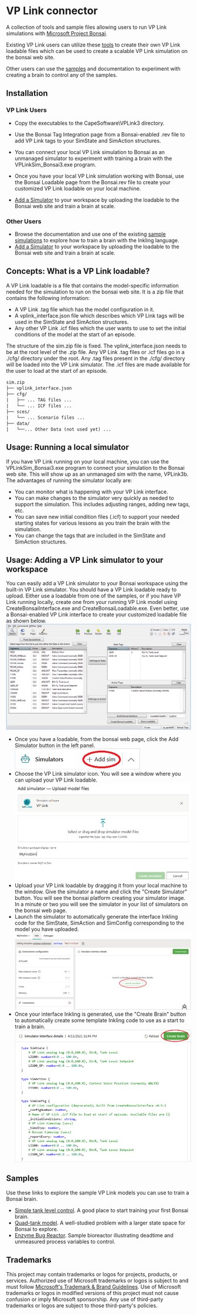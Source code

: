 # VP Link connector

A collection of tools and sample files allowing users to run VP Link simulations with [Microsoft Project Bonsai](https://azure.microsoft.com/en-us/services/project-bonsai/).

Existing VP Link users can utilize these [tools](tools/README.md) to create their own VP Link loadable files which can be used to create a scalable VP Link simulation on the bonsai web site.

Other users can use the [samples](samples/README.md) and documentation to experiment with creating a brain to control any of the samples.

## Installation

### VP Link Users
* Copy the executables to the CapeSoftware\VPLink3 directory.

* Use the Bonsai Tag Integration page from a Bonsai-enabled .rev file to add VP Link tags to your SimState and SimAction structures.
* You can connect your local VP Link simulation to Bonsai as an unmanaged simulator to experiment with training a brain with the VPLinkSim_Bonsai3.exe program.
* Once you have your local VP Link simulation working with Bonsai, use the
Bonsai Loadable page from the Bonsai.rev file to create your customized VP Link loadable on your local machine.
* [Add a Simulator](#usage-adding-a-vp-link-simulator-to-your-workspace) to your workspace by uploading the loadable to the Bonsai web site and train a brain at scale.


### Other Users
* Browse the documentation and use one of the existing [sample simulations](samples/README.md) to explore how to train a brain with the Inkling language.
* [Add a Simulator](#usage-adding-a-vp-link-simulator-to-your-workspace) to your workspace by uploading the loadable to the Bonsai web site and train a brain at scale.

## Concepts: What is a VP Link loadable?

A VP Link loadable is a file that contains the model-specific information needed for the simulation to run on the bonsai web site.
It is a zip file that contains the following information:
* A VP Link .tag file which has the model configuration in it.
* A vplink_interface.json file which describes which VP Link tags will be used in the SimState and SimAction structures.
* Any other VP Link .icf files which the user wants to use to set the initial conditions of the model at the start of an episode.

The structure of the sim.zip file is fixed.  The vplink_interface.json needs to be at the root level of the .zip file.
Any VP Link .tag files or .icf files go in a ./cfg/ directory under the root.  Any .tag files present in the ./cfg/ directory
will be loaded into the VP Link simulator.  The .icf files are made available for the user to load at the start of an episode.

```
sim.zip
├── vplink_interface.json
├── cfg/
|   ├── ... TAG files ...
|   └── ... ICF files ...
├── sces/
|   └── ... Scenario files ...
├── data/
|   └──... Other Data (not used yet) ...
```

## Usage: Running a local simulator

If you have VP Link running on your local machine, you can use the VPLinkSim_Bonsai3.exe program to connect your simulation to the Bonsai web site.  This will show up as an unmanaged
sim with the name, VPLink3b.  The advantages of running the simulator locally are:
* You can monitor what is happening with your VP Link interface.
* You can make changes to the simulator very quickly as needed to support the simulation.  This includes adjusting ranges, adding
new tags, etc.
* You can save new initial condition files (.icf) to support your needed starting states for various lessons as you train the brain with the simulation.
* You can change the tags that are included in the SimState and SimAction structures.


## Usage: Adding a VP Link simulator to your workspace

You can easily add a VP Link simulator to your Bonsai workspace using the built-in VP Link simulator.
You should have a VP Link loadable ready to upload.  Either use a loadable from one of the samples, or if you have VP Link running locally,
create one from your running VP Link model using CreateBonsaiInterface.exe and CreateBonsaiLoadable.exe. Even better, use a
Bonsai-enabled VP Link interface to create your customized loadable file as shown below. ![Bonsai tags page](docs/BonsaiCreateLoadable.png)

* Once you have a loadable, from the bonsai web page, click the Add Simulator button in the left panel.  ![Add Simulator button image](docs/BonsaiAddSim.png)
* Choose the VP Link simulator icon.  You will see a window where you can upload your VP Link loadable. ![](docs/AddSimUploadModel.png)
* Upload your VP Link loadable by dragging it from your local machine to the window.  Give the simulator a name and click the "Create Simulator" button.
You will see the bonsai platform creating your simulator image.  In a minute or two you will see the simulator in your list of simulators on the bonsai web page.
* Launch the simulator to automatically generate the interface Inkling code for the SimState, SimAction and SimConfig corresponding to
the model you have uploaded.  ![](docs/BonsaiLaunchSimulator.png)
* Once your interface Inkling is generated, use the "Create Brain" button to automatically create some template Inkling code to use as a start to train a brain.
![](docs/BonsaiCreateBrain.png)

## Samples

Use these links to explore the sample VP Link models you can use to train a Bonsai brain.

* [Simple tank level control](samples/simpletank/README.md).  A good place to start training your first Bonsai brain.
* [Quad-tank model](samples/quadtank/README.md).  A well-studied problem with a larger state space for Bonsai to explore.
* [Enzyme Bug Reactor](samples/bugreactor/README.md).  Sample bioreactor illustrating deadtime and unmeasured process variables to control.

## Trademarks

This project may contain trademarks or logos for projects, products, or services. Authorized use of Microsoft
trademarks or logos is subject to and must follow
[Microsoft's Trademark & Brand Guidelines](https://www.microsoft.com/en-us/legal/intellectualproperty/trademarks/usage/general).
Use of Microsoft trademarks or logos in modified versions of this project must not cause confusion or imply Microsoft sponsorship.
Any use of third-party trademarks or logos are subject to those third-party's policies.
